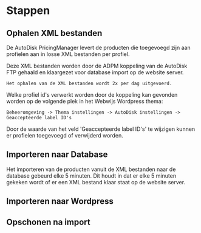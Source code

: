 Stappen
=====

Ophalen XML bestanden
------------
De AutoDisk PricingManager levert de producten die toegevoegd zijn aan profielen aan in losse XML bestanden per profiel. 

Deze XML bestanden worden door de ADPM koppeling van de AutoDisk FTP gehaald en klaargezet voor database import op de website server. 

`Het ophalen van de XML bestanden wordt 2x per dag uitgevoerd.`

Welke profiel id's verwerkt worden door de koppeling kan gevonden worden op de volgende plek in het Webwijs Wordpress thema:

```console
Beheeromgeving -> Thema instellingen -> AutoDisk instellingen -> Geaccepteerde label ID's
```

Door de waarde van het veld 'Geaccepteerde label ID's' te wijzigen kunnen er profielen toegevoegd of verwijderd worden.

Importeren naar Database
----------------
Het importeren van de producten vanuit de XML bestanden naar de database gebeurd elke 5 minuten. Dit houdt in dat er elke 5 minuten gekeken wordt of er een XML bestand klaar staat op de website server.

[//]: # (```python)
[//]: # (>>> import lumache)
[//]: # (>>> lumache.get_random_ingredients&#40;&#41;)
[//]: # (['shells', 'gorgonzola', 'parsley'])
[//]: # (```)
Importeren naar Wordpress
----------------

Opschonen na import
----------------
